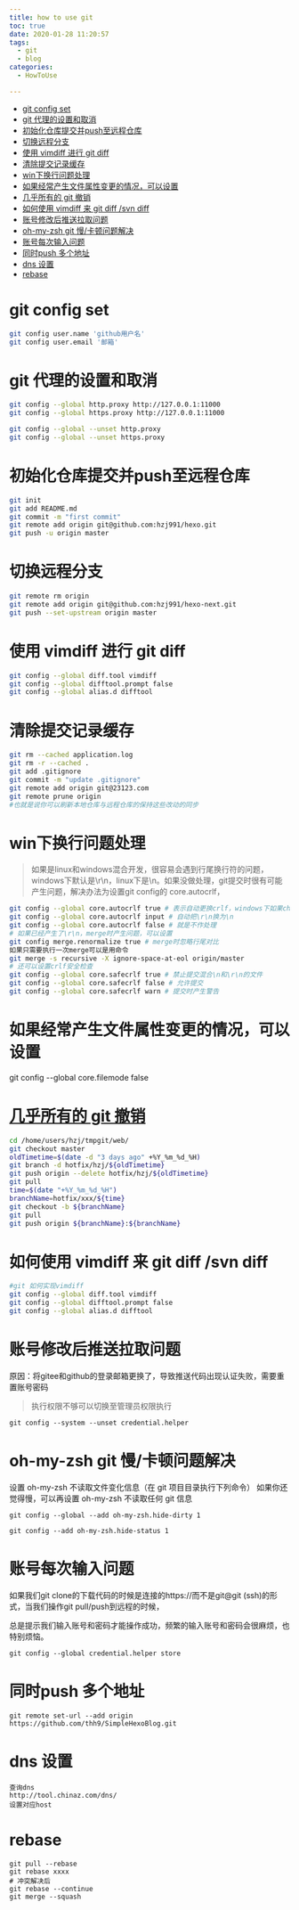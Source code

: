 ```yaml
---
title: how to use git
toc: true
date: 2020-01-28 11:20:57
tags:
  - git
  - blog
categories:
  - HowToUse

---
```


<!-- TOC -->

- [git config set](#git-config-set)
- [git 代理的设置和取消](#git-代理的设置和取消)
- [初始化仓库提交并push至远程仓库](#初始化仓库提交并push至远程仓库)
- [切换远程分支](#切换远程分支)
- [使用 vimdiff 进行 git diff](#使用-vimdiff-进行-git-diff)
- [清除提交记录缓存](#清除提交记录缓存)
- [win下换行问题处理](#win下换行问题处理)
- [如果经常产生文件属性变更的情况，可以设置](#如果经常产生文件属性变更的情况可以设置)
- [几乎所有的 git 撤销](#几乎所有的-git-撤销)
- [如何使用 vimdiff 来 git diff /svn diff](#如何使用-vimdiff-来-git-diff-svn-diff)
- [账号修改后推送拉取问题](#账号修改后推送拉取问题)
- [oh-my-zsh git 慢/卡顿问题解决](#oh-my-zsh-git-慢卡顿问题解决)
- [账号每次输入问题](#账号每次输入问题)
- [同时push 多个地址](#同时push-多个地址)
- [dns 设置](#dns-设置)
- [rebase](#rebase)

<!-- /TOC -->

<!--more-->



# git config set
```sh
git config user.name 'github用户名'  
git config user.email '邮箱'  
```

# git 代理的设置和取消
```sh
git config --global http.proxy http://127.0.0.1:11000
git config --global https.proxy http://127.0.0.1:11000

git config --global --unset http.proxy
git config --global --unset https.proxy
```

# 初始化仓库提交并push至远程仓库

```sh
git init
git add README.md
git commit -m "first commit"
git remote add origin git@github.com:hzj991/hexo.git
git push -u origin master
```

# 切换远程分支

```sh
git remote rm origin
git remote add origin git@github.com:hzj991/hexo-next.git
git push --set-upstream origin master
```

# 使用 vimdiff 进行 git diff

```sh
git config --global diff.tool vimdiff
git config --global difftool.prompt false
git config --global alias.d difftool
```
# 清除提交记录缓存

```sh
git rm --cached application.log
git rm -r --cached .  
git add .gitignore  
git commit -m "update .gitignore"  
git remote add origin git@23123.com
git remote prune origin
#也就是说你可以刷新本地仓库与远程仓库的保持这些改动的同步
```

# win下换行问题处理

> 如果是linux和windows混合开发，很容易会遇到行尾换行符的问题，windows下默认是\r\n，linux下是\n。如果没做处理，git提交时很有可能产生问题，解决办法为设置git config的 core.autocrlf，
```sh
git config --global core.autocrlf true # 表示自动更换crlf，windows下如果checkout是\n，则自动换为\r\n，在提交时在自动换回\n
git config --global core.autocrlf input # 自动把\r\n换为\n
git config --global core.autocrlf false # 就是不作处理
# 如果已经产生了\r\n，merge时产生问题，可以设置
git config merge.renormalize true # merge时忽略行尾对比
如果只需要执行一次merge可以是用命令
git merge -s recursive -X ignore-space-at-eol origin/master
# 还可以设置crlf安全检查
git config --global core.safecrlf true # 禁止提交混合\n和\r\n的文件
git config --global core.safecrlf false # 允许提交
git config --global core.safecrlf warn # 提交时产生警告
```

# 如果经常产生文件属性变更的情况，可以设置
git config --global core.filemode false

# [几乎所有的 git 撤销](http://blog.jobbole.com/87700/)

```sh
cd /home/users/hzj/tmpgit/web/                                                                                                                                                                                
git checkout master                                                                                                                                                                                                 
oldTimetime=$(date -d "3 days ago" +%Y_%m_%d_%H)                                                                                                                                                                    
git branch -d hotfix/hzj/${oldTimetime}                                                                                                                                                                       
git push origin --delete hotfix/hzj/${oldTimetime}                                                                                                                                                            
git pull                                                                                                                                                                                                            
time=$(date "+%Y_%m_%d_%H")                                                                                                                                                                                         
branchName=hotfix/xxx/${time}                                                                                                                                                                                 
git checkout -b ${branchName}                                                                                                                                                                                       
git pull                                                                                                                                                                                                            
git push origin ${branchName}:${branchName}     
```


# 如何使用 vimdiff 来 git diff /svn diff

```sh
#git 如何实现vimdiff
git config --global diff.tool vimdiff
git config --global difftool.prompt false
git config --global alias.d difftool
```


# 账号修改后推送拉取问题

原因：将gitee和github的登录邮箱更换了，导致推送代码出现认证失败，需要重置账号密码

> 执行权限不够可以切换至管理员权限执行

```
git config --system --unset credential.helper
```


# oh-my-zsh git 慢/卡顿问题解决

设置 oh-my-zsh 不读取文件变化信息（在 git 项目目录执行下列命令）
如果你还觉得慢，可以再设置 oh-my-zsh 不读取任何 git 信息
```
git config --global --add oh-my-zsh.hide-dirty 1

git config --add oh-my-zsh.hide-status 1
```

# 账号每次输入问题
如果我们git clone的下载代码的时候是连接的https://而不是git@git (ssh)的形式，当我们操作git pull/push到远程的时候，

总是提示我们输入账号和密码才能操作成功，频繁的输入账号和密码会很麻烦，也特别烦恼。
```
git config --global credential.helper store
```

# 同时push 多个地址

```
git remote set-url --add origin https://github.com/thh9/SimpleHexoBlog.git

```
# dns 设置

```
查询dns
http://tool.chinaz.com/dns/
设置对应host
```


# rebase 
```
git pull --rebase 
git rebase xxxx
# 冲突解决后
git rebase --continue 
git merge --squash
```